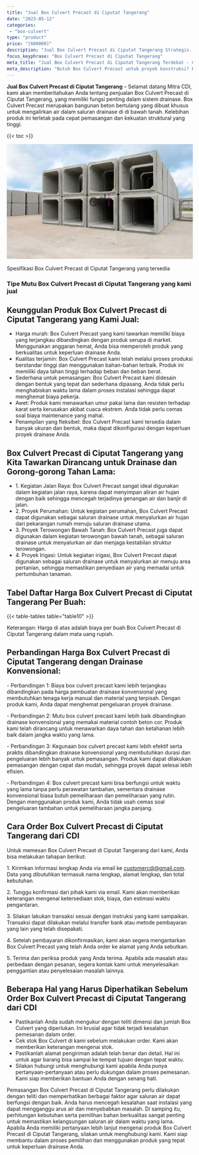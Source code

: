 ```yaml
---
title: "Jual Box Culvert Precast di Ciputat Tangerang"
date: "2023-05-12"
categories:
 - "box-culvert"
type: "product"
price: "[600000]"
description: "Jual Box Culvert Precast di Ciputat Tangerang Strategis. Box Culvert Precast ini merupakan pilihan prima dalam proyek pembangunan sebagai saluran drainase yang handal dan tahan lama. Hubungi kami untuk konsultasi mendalam."
focus_keyphrase: "Box Culvert Precast di Ciputat Tangerang"
meta_title: "Jual Box Culvert Precast di Ciputat Tangerang Terdekat - CDI"
meta_description: "Butuh Box Culvert Precast untuk proyek konstruksi? Kami adalah solusi tepat dengan kualitas premium. Klik untuk penawaran istimewa."
---
```


**Jual Box Culvert Precast di Ciputat Tangerang** – Selamat datang Mitra CDI, kami akan memberitahukan Anda tentang penjualan Box Culvert Precast di Ciputat Tangerang, yang memiliki fungsi penting dalam sistem drainase. Box Culvert Precast merupakan bangunan beton bertulang yang dibuat khusus untuk mengalirkan air dalam saluran drainase di di bawah tanah. Kelebihan produk ini terletak pada cepat pemasangan dan kekuatan struktural yang tinggi.

{{< toc >}}

![Jual Box Culvert Precast di Ciputat Tangerang](/images/box-culvert/box-culvert-03.jpg)

Spesifikasi Box Culvert Precast di Ciputat Tangerang yang tersedia

### Tipe Mutu Box Culvert Precast di Ciputat Tangerang yang kami jual 

## Keunggulan Produk Box Culvert Precast di Ciputat Tangerang yang Kami Jual:

*   Harga murah: Box Culvert Precast yang kami tawarkan memiliki biaya yang terjangkau dibandingkan dengan produk serupa di market. Menggunakan anggaran hemat, Anda bisa memperoleh produk yang berkualitas untuk keperluan drainase Anda.
*   Kualitas terjamin: Box Culvert Precast kami telah melalui proses produksi berstandar tinggi dan menggunakan bahan-bahan terbaik. Produk ini memiliki daya tahan tinggi terhadap beban dan beban berat.
*   Sederhana untuk pemasangan: Box Culvert Precast kami didesain dengan bentuk yang tepat dan sederhana dipasang. Anda tidak perlu menghabiskan waktu lama dalam proses instalasi sehingga dapat menghemat biaya pekerja.
*   Awet: Produk kami menawarkan umur pakai lama dan resisten terhadap karat serta kerusakan akibat cuaca ekstrem. Anda tidak perlu cemas soal biaya maintenance yang mahal.
*   Penampilan yang fleksibel: Box Culvert Precast kami tersedia dalam banyak ukuran dan bentuk, maka dapat dikonfigurasi dengan keperluan proyek drainase Anda.

## Box Culvert Precast di Ciputat Tangerang yang Kita Tawarkan Dirancang untuk Drainase dan Gorong-gorong Tahan Lama:

*   1\. Kegiatan Jalan Raya: Box Culvert Precast sangat ideal digunakan dalam kegiatan jalan raya, karena dapat menyimpan aliran air hujan dengan baik sehingga mencegah terjadinya genangan air dan banjir di jalan.
*   2\. Proyek Perumahan: Untuk kegiatan perumahan, Box Culvert Precast dapat digunakan sebagai saluran drainase untuk menyalurkan air hujan dari pekarangan rumah menuju saluran drainase utama.
*   3\. Proyek Terowongan Bawah Tanah: Box Culvert Precast juga dapat digunakan dalam kegiatan terowongan bawah tanah, sebagai saluran drainase untuk menyalurkan air dan menjaga kestabilan struktur terowongan.
*   4\. Proyek Irigasi: Untuk kegiatan irigasi, Box Culvert Precast dapat digunakan sebagai saluran drainase untuk menyalurkan air menuju area pertanian, sehingga memastikan penyediaan air yang memadai untuk pertumbuhan tanaman.

## Tabel Daftar Harga Box Culvert Precast di Ciputat Tangerang Per Buah:

{{< table-tables table="table10" >}}

Keterangan: Harga di atas adalah biaya per buah Box Culvert Precast di Ciputat Tangerang dalam mata uang rupiah.

## Perbandingan Harga Box Culvert Precast di Ciputat Tangerang dengan Drainase Konvensional:

\- Perbandingan 1: Biaya box culvert precast kami lebih terjangkau dibandingkan pada harga pembuatan drainase konvensional yang membutuhkan tenaga kerja manual dan material yang terpisah. Dengan produk kami, Anda dapat menghemat pengeluaran proyek drainase.

\- Perbandingan 2: Mutu box culvert precast kami lebih baik dibandingkan drainase konvensional yang memakai material contoh beton cor. Produk kami telah dirancang untuk menawarkan daya tahan dan ketahanan lebih baik dalam jangka waktu yang lama.

\- Perbandingan 3: Kegunaan box culvert precast kami lebih efektif serta praktis dibandingkan drainase konvensional yang membutuhkan durasi dan pengeluaran lebih banyak untuk pemasangan. Produk kami dapat dilakukan pemasangan dengan cepat dan mudah, sehingga proyek dapat selesai lebih efisien.

\- Perbandingan 4: Box culvert precast kami bisa berfungsi untuk waktu yang lama tanpa perlu perawatan tambahan, sementara drainase konvensional biasa butuh pemeliharaan dan pemeliharaan yang rutin. Dengan menggunakan produk kami, Anda tidak usah cemas soal pengeluaran tambahan untuk pemeliharaan jangka panjang.

## Cara Order Box Culvert Precast di Ciputat Tangerang dari CDI

Untuk memesan Box Culvert Precast di Ciputat Tangerang dari kami, Anda bisa melakukan tahapan berikut:

1\.  Kirimkan informasi lengkap Anda via email ke customercdi@gmail.com. Data yang dibutuhkan termasuk nama lengkap, alamat lengkap, dan total kebutuhan.

2\.  Tunggu konfirmasi dari pihak kami via email. Kami akan memberikan keterangan mengenai ketersediaan stok, biaya, dan estimasi waktu pengantaran.

3\.  Silakan lakukan transaksi sesuai dengan instruksi yang kami sampaikan. Transaksi dapat dilakukan melalui transfer bank atau metode pembayaran yang lain yang telah disepakati.

4\.  Setelah pembayaran dikonfirmasikan, kami akan segera mengantarkan Box Culvert Precast yang telah Anda order ke alamat yang Anda sebutkan.

5\.  Terima dan periksa produk yang Anda terima. Apabila ada masalah atau perbedaan dengan pesanan, segera kontak kami untuk menyelesaikan penggantian atau penyelesaian masalah lainnya.

## Beberapa Hal yang Harus Diperhatikan Sebelum Order Box Culvert Precast di Ciputat Tangerang dari CDI

*   Pastikanlah Anda sudah mengukur dengan teliti dimensi dan jumlah Box Culvert yang diperlukan. Ini krusial agar tidak terjadi kesalahan pemesanan dalam order.
*   Cek stok Box Culvert di kami sebelum melakukan order. Kami akan memberikan keterangan mengenai stok.
*   Pastikanlah alamat pengiriman adalah telah benar dan detail. Hal ini untuk agar barang bisa sampai ke tempat tujuan dengan tepat waktu.
*   Silakan hubungi untuk menghubungi kami apabila Anda punya pertanyaan-pertanyaan atau perlu dukungan dalam proses pemesanan. Kami siap memberikan bantuan Anda dengan senang hati.

Pemasangan Box Culvert Precast di Ciputat Tangerang perlu dilakukan dengan teliti dan memperhatikan berbagai faktor agar saluran air dapat berfungsi dengan baik. Anda harus mencegah kesalahan saat instalasi yang dapat mengganggu arus air dan menyebabkan masalah. Di samping itu, perhitungan kebutuhan serta pemilihan bahan berkualitas sangat penting untuk memastikan kelangsungan saluran air dalam waktu yang lama. Apabila Anda memiliki pertanyaan lebih lanjut mengenai produk Box Culvert Precast di Ciputat Tangerang, silakan untuk menghubungi kami. Kami siap membantu dalam proses pemilihan dan menggunakan produk yang tepat untuk keperluan drainase Anda.